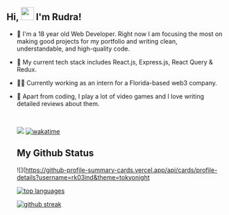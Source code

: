 ## Hi, <img src="https://raw.githubusercontent.com/MartinHeinz/MartinHeinz/master/wave.gif" width="30px"> I'm Rudra!

- 🙋 I'm a 18 year old Web Developer. Right now I am focusing the most on making good projects for my portfolio and writing clean, understandable, and high-quality code.
- 🔧 My current tech stack includes React.js, Express.js, React Query & Redux.
- 🧑‍💻 Currently working as an intern for a Florida-based web3 company.
- 🚀 Apart from coding, I play a lot of video games and I love writing detailed reviews about them.

  <br>

  ![](https://visitor-badge.laobi.icu/badge?page_id=rk03ind.visitor-badge&style=flat-square&color=0088cc)
  [![wakatime](https://wakatime.com/badge/user/a7924e1b-9408-4de7-aac3-b6d8a4e258a1.svg)](https://wakatime.com/@a7924e1b-9408-4de7-aac3-b6d8a4e258a1)

  ## My Github Status

  ![](https://github-profile-summary-cards.vercel.app/api/cards/profile-details?username=rk03ind&theme=tokyonight

  [![ top languages](https://github-readme-stats.vercel.app/api/top-langs/?username=rk03ind&theme=tokyonight)](https://github.com/anuraghazra/github-readme-stats)

  [![github streak](https://github-readme-streak-stats.herokuapp.com/?user=rk03ind&theme=tokyonight)](https://github.com/DenverCoder1/github-readme-streak-stats)
